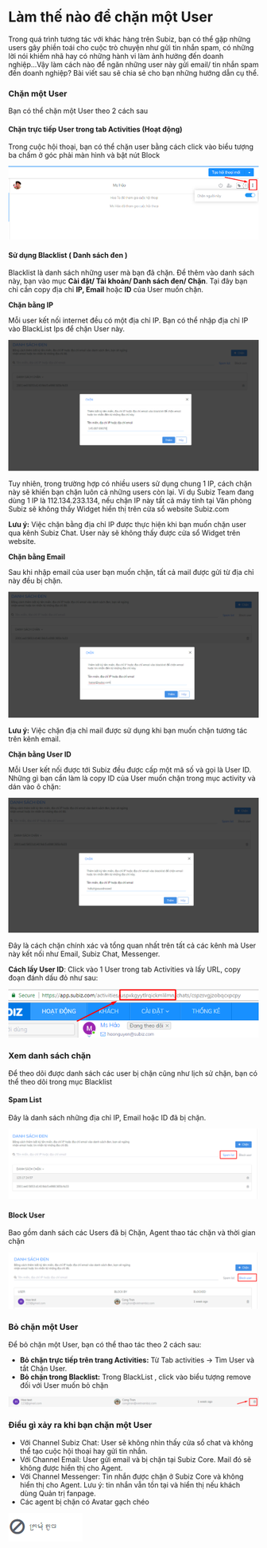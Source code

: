 # Làm thế nào để chặn một User

Trong quá trình tương tác với khác hàng trên Subiz, bạn có thể gặp những users gây phiền toái cho cuộc trò chuyện như gửi tin nhắn spam, có những lời nói khiếm nhã hay có những hành vi làm ảnh hưởng đến doanh nghiệp...Vậy làm cách nào để ngăn những user này gửi email/ tin nhắn spam đến doanh nghiệp? Bài viết sau sẽ chia sẻ cho bạn những hướng dẫn cụ thể.

### Chặn một User

Bạn có thể chặn một User theo 2 cách sau

#### Chặn trực tiếp User trong tab Activities \(Hoạt động\)

Trong cuộc hội thoại, bạn có thể chặn user bằng cách click vào biểu tượng ba chấm ở góc phải màn hình và bật nút Block

![Ch&#x1EB7;n User tr&#x1EF1;c ti&#x1EBF;p](../../.gitbook/assets/chan-user-truc-tiep.png)

#### Sử dụng Blacklist \( Danh sách đen \)

Blacklist là danh sách những user mà bạn đã chặn. Để thêm vào danh sách này, bạn vào mục **Cài đặt/ Tài khoản/ Danh sách đen/ Chặn**. Tại đây bạn chỉ cần copy địa chỉ **IP, Email** hoặc **ID** của User muốn chặn.

**Chặn bằng IP**

Mỗi user kết nối internet đều có một địa chỉ IP. Bạn có thể nhập địa chỉ IP vào BlackList Ips để chặn User này.

![Ch&#x1EB7;n theo &#x111;&#x1ECB;a ch&#x1EC9; IP](../../.gitbook/assets/chan-theo-dia-chi-ip.png)

Tuy nhiên, trong trường hợp có nhiều users sử dụng chung 1 IP, cách chặn này sẽ khiến bạn chặn luôn cả những users còn lại.  Ví dụ Subiz Team đang dùng 1 IP là 112.134.233.134, nếu chặn IP này tất cả máy tính tại Văn phòng Subiz sẽ không thấy Widget hiển thị trên cửa sổ website Subiz.com

**Lưu ý:** Việc chặn bằng địa chỉ IP được thực hiện khi bạn muốn chặn user qua kênh Subiz Chat. User này sẽ không thấy được cửa sổ Widget trên website.

**Chặn bằng Email**

Sau khi nhập email của user bạn muốn chặn, tất cả mail được gửi từ địa chỉ này đều bị chặn.

![Ch&#x1EB7;n theo Email](../../.gitbook/assets/chan-theo-email.png)

**Lưu ý:** Việc chặn địa chỉ mail được sử dụng khi bạn muốn chặn tương tác trên kênh email.

**Chặn bằng User ID**

Mỗi User kết nối được tới Subiz đều được cấp một mã số và gọi là User ID.  Những gì bạn cần làm là copy ID của User muốn chặn trong mục activity và dán vào ô chặn:

![Ch&#x1EB7;n theo ID](../../.gitbook/assets/chan-theo-id.png)

Đây là cách chặn chính xác và tổng quan nhất trên tất cả các kênh mà User này kết nối như Email,  Subiz Chat, Messenger.

**Cách lấy User ID**: Click vào 1 User trong tab Activities và lấy URL, copy đoạn đánh dấu đỏ như sau:

![C&#xE1;ch l&#x1EA5;y User ID](../../.gitbook/assets/cach-lay-user-id.png)

### Xem danh sách chặn

Để theo dõi được danh sách các user bị chặn cũng như lịch sử chặn,  bạn có thể theo dõi trong mục Blacklist

#### Spam List

Đây là  danh sách những địa chỉ IP, Email hoặc ID đã bị chặn.

![Spam list](../../.gitbook/assets/spam-list.png)

#### Block User

Bao gồm danh sách các Users đã bị Chặn, Agent thao tác chặn và thời gian chặn

![Block User](../../.gitbook/assets/block-user.png)

### Bỏ chặn một User

Để bỏ chặn một User, bạn có thể thao tác theo 2 cách sau:

* **Bỏ chặn trực tiếp trên trang Activities:**  Từ Tab activities -&gt; Tìm User và tắt Chặn User.
* **Bỏ chặn trong Blacklist:** Trong BlackList , click vào biểu tượng remove đối với User muốn bỏ chặn

![B&#x1ECF; ch&#x1EB7;n m&#x1ED9;t User](../../.gitbook/assets/bo-chan.png)

### Điều gì xảy ra khi bạn chặn một User

* Với Channel Subiz Chat: User sẽ không nhìn thấy cửa sổ chat và không thể tạo cuộc hội thoại hay gửi tin nhắn.
* Với Channel Email: User gửi email và bị chặn tại Subiz Core. Mail đó sẽ không được hiển thị cho Agent.
* Với Channel Messenger: Tin nhắn được chặn ở Subiz Core và không hiển thị cho Agent. Lưu  ý: tin nhắn vẫn tồn tại và hiển thị nếu khách dùng Quản trị fanpage.
* Các agent bị chặn có Avatar gạch chéo  

![Hi&#x1EC7;n th&#x1ECB; Agent b&#x1ECB; ch&#x1EB7;n](../../.gitbook/assets/spam-avatar.png)

